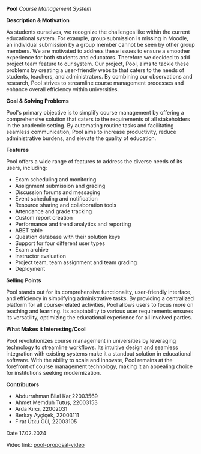 **Pool** 
*Course Management System*


**Description & Motivation**

As students ourselves, we recognize the challenges like within the current educational system. For example, group submission is missing in Moodle, an individual submission by a group member cannot be seen by other group members. We are motivated to address these issues to ensure a smoother experience for both students and educators. Therefore we decided to add project team feature to our system. Our project, Pool, aims to tackle these problems by creating a user-friendly website that caters to the needs of students, teachers, and administrators. By combining our observations and research, Pool strives to streamline course management processes and enhance overall efficiency within universities.

**Goal & Solving Problems**

Pool's primary objective is to simplify course management by offering a comprehensive solution that caters to the requirements of all stakeholders in the academic setting. By automating routine tasks and facilitating seamless communication, Pool aims to increase productivity, reduce administrative burdens, and elevate the quality of education.


**Features**

Pool offers a wide range of features to address the diverse needs of its users, including:

  - Exam scheduling and monitoring
  - Assignment submission and grading
  - Discussion forums and messaging
  - Event scheduling and notification
  - Resource sharing and collaboration tools
  - Attendance and grade tracking
  - Custom report creation
  - Performance and trend analytics and reporting
  - ABET table
  - Question database with their solution keys
  - Support for four different user types
  - Exam archive
  - Instructor evaluation
  - Project team, team assignment and team grading
  - Deployment

**Selling Points**

  Pool stands out for its comprehensive functionality, user-friendly interface, and efficiency in simplifying administrative tasks. By providing a centralized platform for all course-related activities, Pool allows users to focus more on teaching and learning. Its adaptability to various user requirements ensures its versatility, optimizing the educational experience for all involved parties.

**What Makes it Interesting/Cool**

Pool revolutionizes course management in universities by leveraging technology to streamline workflows. Its intuitive design and seamless integration with existing systems make it a standout solution in educational software. With the ability to scale and innovate, Pool remains at the forefront of course management technology, making it an appealing choice for institutions seeking modernization.

**Contributors**

- Abdurrahman Bilal Kar,22003569
- Ahmet Memduh Tutuş, 22003153
- Arda Kırcı, 22002031
- Berkay Ayçiçek, 22003111
- Fırat Utku Gül, 22003105

Date
17.02.2024

Video link: [pool-proposal-video](https://www.youtube.com/watch?v=_EOHPGk5RNc)
